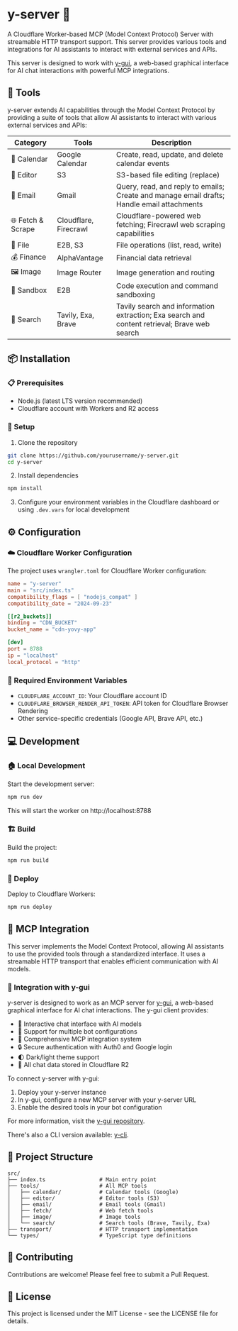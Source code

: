 # y-server 🚀

A Cloudflare Worker-based MCP (Model Context Protocol) Server with streamable HTTP transport support. This server provides various tools and integrations for AI assistants to interact with external services and APIs.

This server is designed to work with [y-gui](https://github.com/luohy15/y-gui), a web-based graphical interface for AI chat interactions with powerful MCP integrations.

## 🧰 Tools

y-server extends AI capabilities through the Model Context Protocol by providing a suite of tools that allow AI assistants to interact with various external services and APIs:

| Category | Tools | Description |
|----------|-------|-------------|
| 📅 Calendar | Google Calendar | Create, read, update, and delete calendar events |
| 📝 Editor | S3 | S3-based file editing (replace) |
| 📧 Email | Gmail | Query, read, and reply to emails; Create and manage email drafts; Handle email attachments |
| 🌐 Fetch & Scrape | Cloudflare, Firecrawl | Cloudflare-powered web fetching; Firecrawl web scraping capabilities |
| 📂 File | E2B, S3 | File operations (list, read, write) |
| 💰 Finance | AlphaVantage | Financial data retrieval |
| 🖼️ Image | Image Router | Image generation and routing |
| 🧪 Sandbox | E2B | Code execution and command sandboxing |
| 🔎 Search | Tavily, Exa, Brave | Tavily search and information extraction; Exa search and content retrieval; Brave web search |

## 📦 Installation

### 📋 Prerequisites
- Node.js (latest LTS version recommended)
- Cloudflare account with Workers and R2 access

### 🔧 Setup
1. Clone the repository
```bash
git clone https://github.com/yourusername/y-server.git
cd y-server
```

2. Install dependencies
```bash
npm install
```

3. Configure your environment variables in the Cloudflare dashboard or using `.dev.vars` for local development

## ⚙️ Configuration

### ☁️ Cloudflare Worker Configuration
The project uses `wrangler.toml` for Cloudflare Worker configuration:

```toml
name = "y-server"
main = "src/index.ts"
compatibility_flags = [ "nodejs_compat" ]
compatibility_date = "2024-09-23"

[[r2_buckets]]
binding = "CDN_BUCKET"
bucket_name = "cdn-yovy-app"

[dev]
port = 8788
ip = "localhost"
local_protocol = "http"
```

### 🔐 Required Environment Variables
- `CLOUDFLARE_ACCOUNT_ID`: Your Cloudflare account ID
- `CLOUDFLARE_BROWSER_RENDER_API_TOKEN`: API token for Cloudflare Browser Rendering
- Other service-specific credentials (Google API, Brave API, etc.)

## 💻 Development

### 🏠 Local Development
Start the development server:
```bash
npm run dev
```

This will start the worker on http://localhost:8788

### 🏗️ Build
Build the project:
```bash
npm run build
```

### 🚀 Deploy
Deploy to Cloudflare Workers:
```bash
npm run deploy
```

## 🔌 MCP Integration

This server implements the Model Context Protocol, allowing AI assistants to use the provided tools through a standardized interface. It uses a streamable HTTP transport that enables efficient communication with AI models.

### 🧩 Integration with y-gui

y-server is designed to work as an MCP server for [y-gui](https://github.com/luohy15/y-gui), a web-based graphical interface for AI chat interactions. The y-gui client provides:

- 💬 Interactive chat interface with AI models
- 🤖 Support for multiple bot configurations
- 🔗 Comprehensive MCP integration system
- 🔒 Secure authentication with Auth0 and Google login
- 🌓 Dark/light theme support
- 📝 All chat data stored in Cloudflare R2

To connect y-server with y-gui:

1. Deploy your y-server instance
2. In y-gui, configure a new MCP server with your y-server URL
3. Enable the desired tools in your bot configuration

For more information, visit the [y-gui repository](https://github.com/luohy15/y-gui).

There's also a CLI version available: [y-cli](https://github.com/luohy15/y-cli).

## 📁 Project Structure
```
src/
├── index.ts                 # Main entry point
├── tools/                   # All MCP tools
│   ├── calendar/            # Calendar tools (Google)
│   ├── editor/              # Editor tools (S3)
│   ├── email/               # Email tools (Gmail)
│   ├── fetch/               # Web fetch tools
│   ├── image/               # Image tools
│   └── search/              # Search tools (Brave, Tavily, Exa)
├── transport/               # HTTP transport implementation
└── types/                   # TypeScript type definitions
```

## 🤝 Contributing

Contributions are welcome! Please feel free to submit a Pull Request.

## 📄 License

This project is licensed under the MIT License - see the LICENSE file for details.
